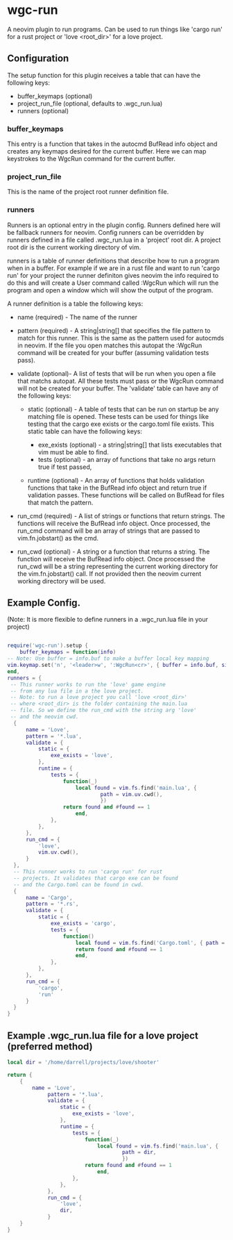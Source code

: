 # wgc-run

A neovim plugin to run programs. Can be used to run things like
'cargo run' for a rust project or 'love <root_dir>' for a love project.

## Configuration
The setup function for this plugin receives a table that can have the
following keys:

* buffer_keymaps (optional)
* project_run_file (optional, defaults to .wgc_run.lua)
* runners (optional)

### buffer_keymaps
This entry is a function that takes in the autocmd BufRead info object and
creates any keymaps desired for the current buffer. Here we can map
keystrokes to the WgcRun command for the current buffer.

### project_run_file
This is the name of the project root runner definition file.

### runners
Runners is an optional entry in the plugin config. Runners defined here
will be fallback runners for neovim. Config runners can be overridden
by runners defined in a file called .wgc_run.lua in a 'project' root dir.
A project root dir is the current working directory of vim.

runners is a table of runner definitions that describe how to run
a program when in a buffer. For example if we are in a rust file and
want to run 'cargo run' for your project the runner definiton gives
neovim the info required to do this and will create a User command called
:WgcRun which will run the program and open a window which will show the
output of the program.

A runner definition is a table the following keys:
* name (required) - The name of the runner
* pattern (required) - A string|string[] that specifies the file pattern to match
for this runner. This is the same as the pattern used for autocmds in neovim.
If the file you open matches this autopat the :WgcRun command will be created
for your buffer (assuming validation tests pass).
* validate (optional)- A list of tests that will be run when
you open a file that matchs autopat. All these tests must pass or the WgcRun
command will not be created for your buffer. The 'validate' table can have
any of the following keys:

    * static (optional) - A table of tests that can be run on startup be any
    matching file is opened. These tests can be used for things like testing
    that the cargo exe exists or the cargo.toml file exists. This static table
    can have the following keys:
        * exe_exists (optional) - a string|string[] that lists executables
        that vim must be able to find.
        * tests (optional) - an array of functions that take no args
        return true if test passed,

    * runtime (optional) - An array of functions that holds validation
    functions that take in the BufRead info object and return true if
    validation passes. These functions will be called on BufRead for files
    that match the pattern.

* run_cmd (required) - A list of strings or functions that return strings. The
functions will receive the BufRead info object. Once processed, the run_cmd
command will be an array of strings that are passed to vim.fn.jobstart() as
the cmd.

* run_cwd (optional) - A string or a function that returns a string. The
function will receive the BufRead info object.  Once processed the run_cwd
will be a string representing the current working directory for the
vim.fn.jobstart() call. If not provided then the neovim current working
directory will be used.

## Example Config.
(Note: It is more flexible to define runners in a .wgc_run.lua file in your project)

```lua

require('wgc-run').setup {
    buffer_keymaps = function(info)
-- Note: Use buffer = info.buf to make a buffer local key mapping
vim.keymap.set('n', '<leader>w', ':WgcRun<cr>', { buffer = info.buf, silent = true })
end,
runners = {
 -- This runner works to run the 'love' game engine
 -- from any lua file in a the love project.
 -- Note: to run a love project you call 'love <root_dir>'
 -- where <root_dir> is the folder containing the main.lua
 -- file. So we define the run_cmd with the string arg 'love'
 -- and the neovim cwd.
  {
      name = 'Love',
      pattern = '*.lua',
      validate = {
          static = {
              exe_exists = 'love',
          },
          runtime = {
              tests = {
                  function(_)
                      local found = vim.fs.find('main.lua', {
                              path = vim.uv.cwd(),
                              })
                  return found and #found == 1
                      end,
              },
          },
      },
      run_cmd = {
          'love',
          vim.uv.cwd(),
      }
  },
  -- This runner works to run 'cargo run' for rust
  -- projects. It validates that cargo exe can be found
  -- and the Cargo.toml can be found in cwd.
  {
      name = 'Cargo',
      pattern = '*.rs',
      validate = {
          static = {
              exe_exists = 'cargo',
              tests = {
                  function()
                      local found = vim.fs.find('Cargo.toml', { path = vim.uv.cwd() })
                      return found and #found == 1
                      end,
              },
          },
      },
      run_cmd = {
          'cargo',
          'run'
      }
  }
}
```


## Example .wgc_run.lua file for a love project (preferred method)

```lua
local dir = '/home/darrell/projects/love/shooter'

return {
    {
        name = 'Love',
             pattern = '*.lua',
             validate = {
                 static = {
                     exe_exists = 'love',
                 },
                 runtime = {
                     tests = {
                         function(_)
                             local found = vim.fs.find('main.lua', {
                                     path = dir,
                                     })
                         return found and #found == 1
                             end,
                     },
                 },
             },
             run_cmd = {
                 'love',
                 dir,
             }
    }
}
```
